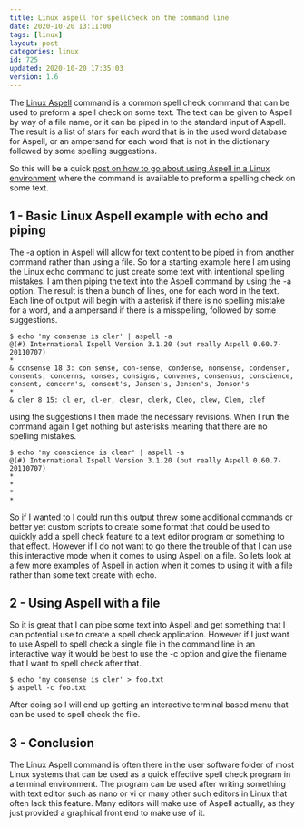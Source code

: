 ```yaml
---
title: Linux aspell for spellcheck on the command line
date: 2020-10-20 13:11:00
tags: [linux]
layout: post
categories: linux
id: 725
updated: 2020-10-20 17:35:03
version: 1.6
---
```


The [Linux Aspell](http://aspell.net/) command is a common spell check command that can be used to preform a spell check on some text. The text can be given to Aspell by way of a file name, or it can be piped in to the standard input of Aspell. The result is a list of stars for each word that is in the used word database for Aspell, or an ampersand for each word that is not in the dictionary followed by some spelling suggestions.

So this will be a quick [post on how to go about using Aspell in a Linux environment](https://www.howtoforge.com/linux-aspell-command/) where the command is available to preform a spelling check on some text.

<!-- more -->

## 1 - Basic Linux Aspell example with echo and piping

The -a option in Aspell will allow for text content to be piped in from another command rather than using a file. So for a starting example here I am using the Linux echo command to just create some text with intentional spelling mistakes. I am then piping the text into the Aspell command by using the -a option. The result is then a bunch of lines, one for each word in the text. Each line of output will begin with a asterisk if there is no spelling mistake for a word, and a ampersand if there is a misspelling, followed by some suggestions.

```
$ echo 'my consense is cler' | aspell -a
@(#) International Ispell Version 3.1.20 (but really Aspell 0.60.7-20110707)
*
& consense 18 3: con sense, con-sense, condense, nonsense, condenser, consents, concerns, conses, consigns, convenes, consensus, conscience, consent, concern's, consent's, Jansen's, Jensen's, Jonson's
*
& cler 8 15: cl er, cl-er, clear, clerk, Cleo, clew, Clem, clef
```

using the suggestions I then made the necessary revisions. When I run the command again I get nothing but asterisks meaning that there are no spelling mistakes.

```
$ echo 'my conscience is clear' | aspell -a
@(#) International Ispell Version 3.1.20 (but really Aspell 0.60.7-20110707)
*
*
*
*
```

So if I wanted to I could run this output threw some additional commands or better yet custom scripts to create some format that could be used to quickly add a spell check feature to a text editor program or something to that effect. However if I do not want to go there the trouble of that I  can use this interactive mode when it comes to using Aspell on a file. So lets look at a few more examples of Aspell in action when it comes to using it with a file rather than some text create with echo.

## 2 - Using Aspell with a file

So it is great that I can pipe some text into Aspell and get something that I can potential use to create a spell check application. However if I just want to use Aspell to spell check a single file in the command line in an interactive way it would be best to use the -c option and give the filename that I want to spell check after that.

```
$ echo 'my consense is cler' > foo.txt
$ aspell -c foo.txt
```

After doing so I will end up getting an interactive terminal based menu that can be used to spell check the file.

## 3 - Conclusion

The Linux Aspell command is often there in the user software folder of most Linux systems that can be used as a quick effective spell check program in a terminal environment. The program can be used after writing something with text editor such as nano or vi or many other such editors in Linux that often lack this feature. Many editors will make use of Aspell actually, as they just provided a graphical front end to make use of it. 